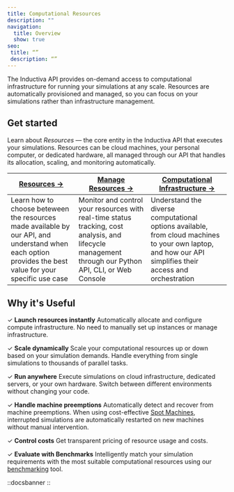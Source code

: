 ```yaml
---
title: Computational Resources
description: ""
navigation:
  title: Overview
  show: true
seo:
 title: “”
 description: “”
---
```


The Inductiva API provides on-demand access to computational infrastructure for running your simulations at any scale. Resources are automatically provisioned and managed, so you can focus on your simulations rather than infrastructure management.

## Get started
Learn about _Resources_ — the core entity in the Inductiva API that executes your simulations. Resources can be cloud machines, your personal computer, or dedicated hardware, all managed through our API that handles its allocation, scaling, and monitoring automatically.

| **[Resources →](/guides/machines/shared-dedicated-resources)** | **[Manage Resources →](/guides/machines/manage_computational_resources)** | **[Computational Infrastructure →](/guides/machines/computational-infrastructure)** |
|---|---|---|
| Learn how to choose beteween the resources made available by our API, and understand when each option provides the best value for your specific use case | Monitor and control your resources with real-time status tracking, cost analysis, and lifecycle management through our Python API, CLI, or Web Console | Understand the diverse computational options available, from cloud machines to your own laptop, and how our API simplifies their access and orchestration |

## Why it's Useful
✓ **Launch resources instantly** Automatically allocate and configure compute infrastructure. No need to manually set up instances or manage infrastructure.

✓ **Scale dynamically** Scale your computational resources up or down based on your simulation demands. Handle everything from single simulations to thousands of parallel tasks.

✓ **Run anywhere** Execute simulations on cloud infrastructure, dedicated servers, or your own hardware. Switch between different environments without changing your code.

✓ **Handle machine preemptions** Automatically detect and recover from machine preemptions. When using cost-effective [Spot Machines](/guides/machines/spot-machines), interrupted simulations are automatically restarted on new machines without manual intervention.

✓ **Control costs** Get transparent pricing of resource usage and costs.

✓ **Evaluate with Benchmarks** Intelligently match your simulation requirements with the most suitable computational resources using our [benchmarking](/guides/benchmark/) tool.

::docsbanner
::
